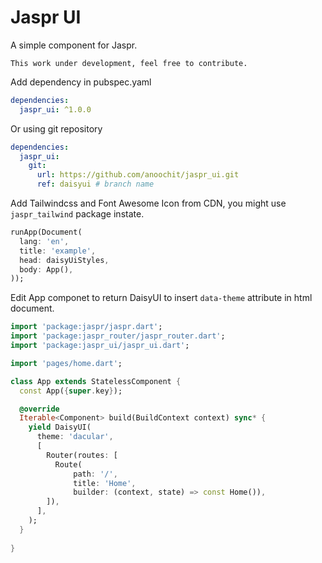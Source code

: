 # Jaspr UI

A simple component for Jaspr.

`This work under development, feel free to contribute.`

Add dependency in pubspec.yaml 

```yaml
dependencies:
  jaspr_ui: ^1.0.0
```

Or using git repository

```yaml
dependencies:
  jaspr_ui:
    git:
      url: https://github.com/anoochit/jaspr_ui.git
      ref: daisyui # branch name
```

Add Tailwindcss and Font Awesome Icon from CDN, you might use `jaspr_tailwind` package instate.

```dart
runApp(Document(
  lang: 'en',
  title: 'example',
  head: daisyUiStyles,
  body: App(),
));
```

Edit App componet to return DaisyUI to insert `data-theme` attribute in html document.

```dart
import 'package:jaspr/jaspr.dart';
import 'package:jaspr_router/jaspr_router.dart';
import 'package:jaspr_ui/jaspr_ui.dart';

import 'pages/home.dart'; 

class App extends StatelessComponent {
  const App({super.key});

  @override
  Iterable<Component> build(BuildContext context) sync* { 
    yield DaisyUI(
      theme: 'dacular',
      [
        Router(routes: [
          Route(
              path: '/',
              title: 'Home',
              builder: (context, state) => const Home()),
        ]),
      ],
    );
  }
 
}
```